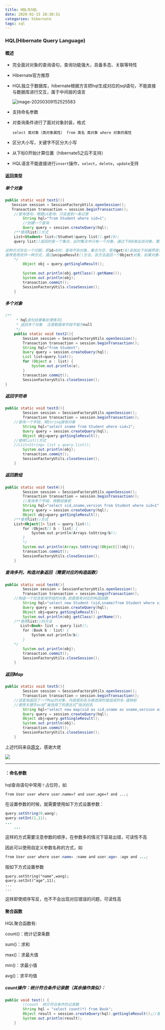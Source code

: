 ```yaml
---
title: HQL与SQL
date: 2020-02-15 18:38:51
categories: hibernate
tags: sql
---
```


### HQL(Hibernate Query Language)

#### 概述

- 完全面对对象的查询语句，查询功能强大，具备多态、关联等特性

- Hibernate官方推荐

- HQL独立于数据库，hibernate根据方言把hql生成对应的sql语句，不能直接与数据库进行交互，属于中间层的语言

  ![image-20200309152525583](https://gitee.com/yanzixian/picBed/raw/master/img202003/hql工作流程示意.png)

- 支持命名参数

- 对查询条件进行了面对对象封装，格式

  ```text
  select 类对象（类对象属性） from 类名 类对象 where 对象的属性
  ```

- 区分大小写，关键字不区分大小写

- 从下标0开始计算位置（hibernate5之后不支持）
- HQL语言不能直接进行`insert`操作，`select`，`delete`，`update`支持

#### 返回类型

##### 单个对象

```java
public static void test1(){
   Session session = SessionFactoryUtils.openSession();
   Transaction transaction = session.beginTransaction();
    //查询语句，根据id查询，只会查到一条记录
        String hql="from Student where sid=1";
    	//创建一个查询
        Query query = session.createQuery(hql);
    /**使用list()方式
    List<Student> list=(Studnet)query.list().get(0);
    query.list()返回的是一个集合，此时集合中只有一个对象，通过下标0取出该对象，需要强转成Student对象，因为query.list().get(0)拿到的是Object类型的对象，向下转型成子类Student对象。

这种方式存在一个问题，若id=0时，查询不到对象，集合为空，使用get(0)会抛出下标越界异常
推荐使用另外一种方式，通过uniqueResult()方法，该方法返回一个Object对象，如果对象不存在则返回null，不会抛出异常
    */
        Object obj = query.getSingleResult();
    
        System.out.println(obj.getClass().getName());
        System.out.println(obj);
        transaction.commit();
        SessionFactoryUtils.closeSession();
    }
```

##### 多个对象

```java
/**
     * hql语句结果集处理情况1
     * 返回多个对象  注意数据库字段不能为null
     */
    public static void test2(){
        Session session = SessionFactoryUtils.openSession();
        Transaction transaction = session.beginTransaction();
        String hql="from Student";
        Query query = session.createQuery(hql);
        List list=query.list();
        for (Object o : list) {
            System.out.println(o);
        }
        transaction.commit();
        SessionFactoryUtils.closeSession();
}
```

##### 返回字符串

```java
public static void test3(){
        Session session = SessionFactoryUtils.openSession();
        Transaction transaction = session.beginTransaction();
    //查询一个字段，用String接收对象
        String hql="select sname from Student where sid=1";
        Query query = session.createQuery(hql);
        Object obj=query.getSingleResult();
    //使用list()方式
    //List<String> list = query.list();
        System.out.println(obj);
        transaction.commit();
        SessionFactoryUtils.closeSession();
    }

```

##### 返回数组

```java
public static void test4(){
        Session session = SessionFactoryUtils.openSession();
        Transaction transaction = session.beginTransaction();
        //查询多个字段，用数组接收
        String hql="select sid,sname,version from Student where sid=1";
        Query query = session.createQuery(hql);
        Object obj=query.getSingleResult();
    /**使用list()方式
    List<Object[]> list = query.list();
        for (Object[] b : list) {
            System.out.println(Arrays.toString(b));
        }
        */
        System.out.println(Arrays.toString((Object[])obj));
        transaction.commit();
        SessionFactoryUtils.closeSession();
    }

```

##### 查询多列，构造对象返回（需要对应的构造函数）

```java
public static void test6(){
        Session session = SessionFactoryUtils.openSession();
        Transaction transaction = session.beginTransaction();
    //构造一个包含查询字段的对象,前提是有对应的构造函数
        String hql="select new Student (sid,sname)from Student where sid=1";
        Query query = session.createQuery(hql);
        Object obj=query.getSingleResult();
        System.out.println(obj.getClass().getName());
    /**使用list()的方法
       List<Book> list = query.list();
        for (Book b : list) {
            System.out.println(b);
        }
    */
        System.out.println(obj);
        transaction.commit();
        SessionFactoryUtils.closeSession();
    }

```

##### 返回Map

```java
public static void test5(){
        Session session = SessionFactoryUtils.openSession();
        Transaction transaction = session.beginTransaction();
    //该查询返回了一个Map的对象，内容是别名与被选择的值组成的名-值映射
    //使用关键字as给“被选择了的表达式”指派别名
        String hql="select new map(sid as sid,sname as sname,version as version) from Student where sid=1";
        Query query = session.createQuery(hql);
        Object obj=query.getSingleResult();
        System.out.println(obj);
        transaction.commit();
        SessionFactoryUtils.closeSession();
    }

```

上述代码来自[原文](https://blog.csdn.net/qq_41594146/article/details/84573822)，感谢大佬

![](https://gitee.com/yanzixian/picBed/raw/master/img202003/感谢大佬.png)

---

#### ：命名参数

hql查询语句中常用`？`占位符，如

```hql
from User user where user.name=? and user.age=? and ...;
```

在设置参数的时候，就需要使用如下方式设置参数：

```java
query.setString(0,wang);
query.setInt(1,11);
...
    ...
```

这样的方式需要注意参数的顺序，在参数多的情况下容易出错，可读性不高

因此可以使用自定义参数名称的方式，如

```java
from User user where user.name= :name and user.age= :age and ...;
```

按如下方式设置参数

```
query.setString("name",wang);
query.setInt("age",11);
...
...
```

这样即使顺序写反，也不不会出现对应错误的问题，可读性高

#### 聚合函数

HQL聚合函数有:

count()：统计记录条数

sum()：求和

max()：求最大值

min()：求最小值

avg()：求平均值

##### count操作：统计符合条件记录数（其余操作类似）：

```java
public void test() {
		//count  统计符合条件的记录数
		String hql = "select count(*) from Book";
		Object result = session.createQuery(hql).getSingleResult();//查单行单列
		System.out.println(result);
	}
```



